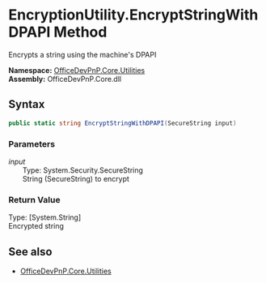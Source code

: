 # EncryptionUtility.EncryptStringWithDPAPI Method  
Encrypts a string using the machine's DPAPI  

**Namespace:** [OfficeDevPnP.Core.Utilities](OfficeDevPnP.Core.Utilities.md)  
**Assembly:** OfficeDevPnP.Core.dll  
## Syntax
```C#
public static string EncryptStringWithDPAPI(SecureString input)
```
### Parameters
*input*  
&emsp;&emsp;Type: System.Security.SecureString  
&emsp;&emsp;String (SecureString) to encrypt  
  
### Return Value
Type: [System.String]  
Encrypted string

## See also
- [OfficeDevPnP.Core.Utilities](OfficeDevPnP.Core.Utilities.md)
